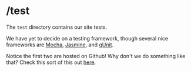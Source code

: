 # /test

The `test` directory contains our site tests.  

We have yet to decide on a testing framework, though several nice frameworks are [Mocha](http://visionmedia.github.io/mocha/), [Jasmine](http://pivotal.github.io/jasmine/), and [qUnit](http://qunitjs.com/). 

Notice the first two are hosted on Github! Why don't we do something like that? Check this sort of this out [here](http://pages.github.com/).
